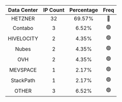 | Data Center | IP Count | Percentage | Freq |
|:------------:|:--------:|:-----------:|:-----:|
| HETZNER | 32 | 69.57% | 🔴 |
| Contabo | 3 | 6.52% | 🟢 |
| HIVELOCITY | 2 | 4.35% | 🟢 |
| Nubes | 2 | 4.35% | 🟢 |
| OVH | 2 | 4.35% | 🟢 |
| MEVSPACE | 1 | 2.17% | 🟢 |
| StackPath | 1 | 2.17% | 🟢 |
| OTHER | 3 | 6.52% | 🟢 |